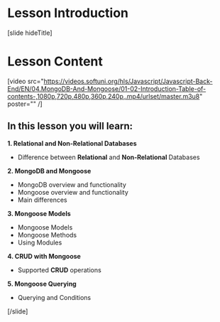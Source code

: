# Lesson Introduction

[slide hideTitle]
# Lesson Content

[video src="https://videos.softuni.org/hls/Javascript/Javascript-Back-End/EN/04.MongoDB-And-Mongoose/01-02-Introduction-Table-of-contents-,1080p,720p,480p,360p,240p,.mp4/urlset/master.m3u8" poster="" /]

## In this lesson you will learn:

**1. Relational and Non-Relational Databases**
- Difference between **Relational** and **Non-Relational** Databases

**2. MongoDB and Mongoose**
- MongoDB overview and functionality
- Mongoose overview and functionality
- Main differences

**3. Mongoose Models**
- Mongoose Models
- Mongoose Methods
- Using Modules

**4. CRUD with Mongoose**
- Supported **CRUD** operations

**5. Mongoose Querying**
- Querying and Conditions

[/slide]